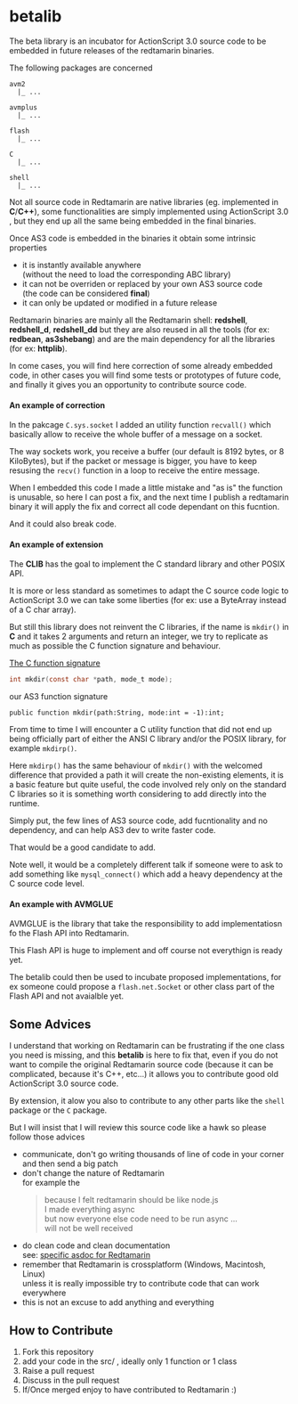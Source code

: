 betalib
=======

The beta library is an incubator for ActionScript 3.0 source code to be
embedded in future releases of the redtamarin binaries.

The following packages are concerned
```tree
avm2
  |_ ...

avmplus
  |_ ...

flash
  |_ ...

C
  |_ ...

shell
  |_ ...

```

Not all source code in Redtamarin are native libraries (eg. implemented in **C**/**C++**),
some functionalities are simply implemented using ActionScript 3.0 , but they end up
all the same being embedded in the final binaries.

Once AS3 code is embedded in the binaries it obtain some intrinsic properties
  - it is instantly available anywhere  
  (without the need to load the corresponding ABC library)
  - it can not be overriden or replaced by your own AS3 source code  
  (the code can be considered **final**)
  - it can only be updated or modified in a future release

Redtamarin binaries are mainly all the Redtamarin shell: **redshell**, **redshell_d**, **redshell_dd**
but they are also reused in all the tools (for ex: **redbean**, **as3shebang**) and are the main dependency
for all the libraries (for ex: **httplib**).


In come cases, you will find here correction of some already embedded code,
in other cases you will find some tests or prototypes of future code,
and finally it gives you an opportunity to contribute source code.

#### An example of correction

In the pakcage `C.sys.socket` I added an utility function `recvall()`
which basically allow to receive the whole buffer of a message on a socket.

The way sockets work, you receive a buffer (our default is 8192 bytes, or 8 KiloBytes),
but if the packet or message is bigger, you have to keep resusing the `recv()` function
in a loop to receive the entire message.

When I embedded this code I made a little mistake and "as is" the function is unusable,
so here I can post a fix, and the next time I publish a redtamarin binary it will apply the fix
and correct all code dependant on this fucntion.

And it could also break code.


#### An example of extension

The **CLIB** has the goal to implement the C standard library and other POSIX API.

It is more or less standard as sometimes to adapt the C source code logic to ActionScript 3.0
we can take some liberties (for ex: use a ByteArray instead of a C char array).

But still this library does not reinvent the C libraries, if the name is `mkdir()` in **C**
and it takes 2 arguments and return an integer, we try to replicate as much as possible
the C function signature and behaviour.

[The C function signature](http://pubs.opengroup.org/onlinepubs/9699919799/functions/mkdir.html)
```C
int mkdir(const char *path, mode_t mode);
```

our AS3 function signature
```AS3
public function mkdir(path:String, mode:int = -1):int;
```

From time to time I will encounter a C utility function that did not end up being
officially part of either the ANSI C library and/or the POSIX library, for example
`mkdirp()`.

Here `mkdirp()` has the same behaviour of `mkdir()` with the welcomed difference
that provided a path it will create the non-existing elements, it is a basic feature
but quite useful, the code involved rely only on the standard C libraries so it is
something worth considering to add directly into the runtime.

Simply put, the few lines of AS3 source code, add fucntionality and no dependency,
and can help AS3 dev to write faster code.

That would be a good candidate to add.

Note well, it would be a completely different talk if someone were to ask to add something
like `mysql_connect()` which add a heavy dependency at the C source code level.


#### An example with AVMGLUE

AVMGLUE is the library that take the responsibility to add implementatiosn fo the Flash API into Redtamarin.

This Flash API is huge to implement and off course not everythign is ready yet.

The betalib could then be used to incubate proposed implementations, for ex someone could
propose a `flash.net.Socket` or other class part of the Flash API and not avaialble yet.


Some Advices
------------

I understand that working on Redtamarin can be frustrating if the one class you need is missing,
and this **betalib** is here to fix that, even if you do not want to compile the original
Redtamarin source code (because it can be complicated, because it's C++, etc...) it allows you
to contribute good old ActionScript 3.0 source code.

By extension, it alow you also to contribute to any other parts like the `shell` package or the `C` package.

But I will insist that I will review this source code like a hawk so please follow those advices
  - communicate, don't go writing thousands of line of code in your corner and then send a big patch
  - don't change the nature of Redtamarin  
  for example the  
      > because I felt redtamarin should be like node.js  
      > I made everything async  
      > but now everyone else code need to be run async ...  
  will not be well received
  - do clean code and clean documentation  
    see: [specific asdoc for Redtamarin](https://github.com/Corsaair/redtamarin/wiki/specific-asdoc-for-Redtamarin)
  - remember that Redtamarin is crossplatform (Windows, Macintosh, Linux)  
  unless it is really impossible try to contribute code that can work everywhere
  - this is not an excuse to add anything and everything


How to Contribute
-----------------

  1. Fork this repository
  2. add your code in the src/ , ideally only 1 function or 1 class
  3. Raise a pull request
  4. Discuss in the pull request
  5. If/Once merged enjoy to have contributed to Redtamarin :)
